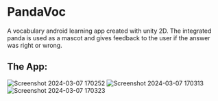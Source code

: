 # PandaVoc
A vocabulary android learning app created with unity 2D.
The integrated panda is used as a mascot and gives feedback to the user if the answer was right or wrong.

## The App:


![Screenshot 2024-03-07 170252](https://github.com/beckaa/VocabularyApp/assets/44342265/38906808-7f46-4246-bbdb-0cb274578096)
![Screenshot 2024-03-07 170313](https://github.com/beckaa/VocabularyApp/assets/44342265/e6f1611a-a785-4820-aa0d-87867e951c81)
![Screenshot 2024-03-07 170323](https://github.com/beckaa/VocabularyApp/assets/44342265/db6f3450-511b-4576-ade8-e258ae198408)
